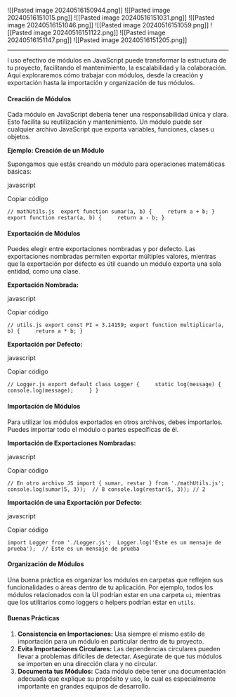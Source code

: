 ![[Pasted image 20240516150944.png]]
![[Pasted image 20240516151015.png]]
![[Pasted image 20240516151031.png]]
![[Pasted image 20240516151046.png]]
![[Pasted image 20240516151059.png]]
![[Pasted image 20240516151122.png]]
![[Pasted image 20240516151147.png]]
![[Pasted image 20240516151205.png]]


---
l uso efectivo de módulos en JavaScript puede transformar la estructura de tu proyecto, facilitando el mantenimiento, la escalabilidad y la colaboración. Aquí exploraremos cómo trabajar con módulos, desde la creación y exportación hasta la importación y organización de tus módulos.

#### Creación de Módulos

Cada módulo en JavaScript debería tener una responsabilidad única y clara. Esto facilita su reutilización y mantenimiento. Un módulo puede ser cualquier archivo JavaScript que exporta variables, funciones, clases u objetos.

**Ejemplo: Creación de un Módulo**

Supongamos que estás creando un módulo para operaciones matemáticas básicas:

javascript

Copiar código

`// mathUtils.js  export function sumar(a, b) {     return a + b; }  export function restar(a, b) {     return a - b; }`

#### Exportación de Módulos

Puedes elegir entre exportaciones nombradas y por defecto. Las exportaciones nombradas permiten exportar múltiples valores, mientras que la exportación por defecto es útil cuando un módulo exporta una sola entidad, como una clase.

**Exportación Nombrada:**

javascript

Copiar código

`// utils.js export const PI = 3.14159; export function multiplicar(a, b) {     return a * b; }`

**Exportación por Defecto:**

javascript

Copiar código

`// Logger.js export default class Logger {     static log(message) {         console.log(message);     } }`

#### Importación de Módulos

Para utilizar los módulos exportados en otros archivos, debes importarlos. Puedes importar todo el módulo o partes específicas de él.

**Importación de Exportaciones Nombradas:**

javascript

Copiar código

`// En otro archivo JS import { sumar, restar } from './mathUtils.js';  console.log(sumar(5, 3));  // 8 console.log(restar(5, 3)); // 2`

**Importación de una Exportación por Defecto:**

javascript

Copiar código

`import Logger from './Logger.js';  Logger.log('Este es un mensaje de prueba');  // Este es un mensaje de prueba`

#### Organización de Módulos

Una buena práctica es organizar los módulos en carpetas que reflejen sus funcionalidades o áreas dentro de tu aplicación. Por ejemplo, todos los módulos relacionados con la UI podrían estar en una carpeta `ui`, mientras que los utilitarios como loggers o helpers podrían estar en `utils`.

#### Buenas Prácticas

1. **Consistencia en Importaciones:** Usa siempre el mismo estilo de importación para un módulo en particular dentro de tu proyecto.
2. **Evita Importaciones Circulares:** Las dependencias circulares pueden llevar a problemas difíciles de detectar. Asegúrate de que tus módulos se importen en una dirección clara y no circular.
3. **Documenta tus Módulos:** Cada módulo debe tener una documentación adecuada que explique su propósito y uso, lo cual es especialmente importante en grandes equipos de desarrollo.